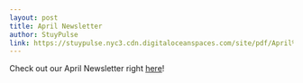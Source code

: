 ```yaml
---
layout: post
title: April Newsletter
author: StuyPulse
link: https://stuypulse.nyc3.cdn.digitaloceanspaces.com/site/pdf/April%20Newsletter%202021.pdf
---
```

Check out our April Newsletter right [here](https://stuypulse.nyc3.cdn.digitaloceanspaces.com/site/pdf/April%20Newsletter%202021.pdf)!
